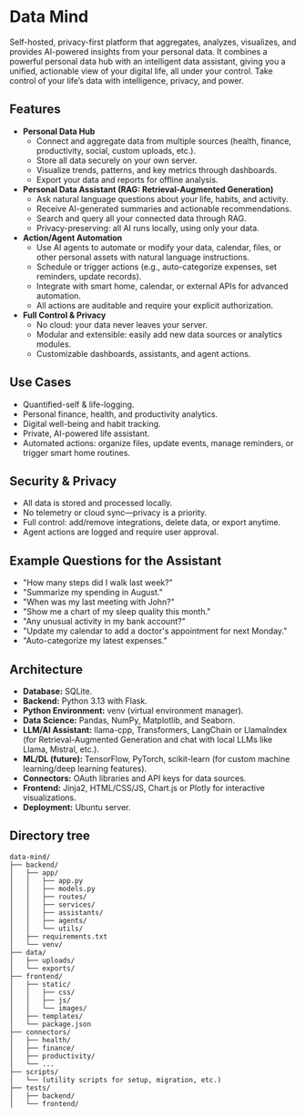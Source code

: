# Data Mind
Self-hosted, privacy-first platform that aggregates, analyzes, visualizes, and provides AI-powered insights from your personal data. It combines a powerful personal data hub with an intelligent data assistant, giving you a unified, actionable view of your digital life, all under your control. Take control of your life’s data with intelligence, privacy, and power.

## Features
- **Personal Data Hub**
  - Connect and aggregate data from multiple sources (health, finance, productivity, social, custom uploads, etc.).
  - Store all data securely on your own server.
  - Visualize trends, patterns, and key metrics through dashboards.
  - Export your data and reports for offline analysis.
- **Personal Data Assistant (RAG: Retrieval-Augmented Generation)**
  - Ask natural language questions about your life, habits, and activity.
  - Receive AI-generated summaries and actionable recommendations.
  - Search and query all your connected data through RAG.
  - Privacy-preserving: all AI runs locally, using only your data.
- **Action/Agent Automation**
  - Use AI agents to automate or modify your data, calendar, files, or other personal assets with natural language instructions.
  - Schedule or trigger actions (e.g., auto-categorize expenses, set reminders, update records).
  - Integrate with smart home, calendar, or external APIs for advanced automation.
  - All actions are auditable and require your explicit authorization.
- **Full Control & Privacy**
  - No cloud: your data never leaves your server.
  - Modular and extensible: easily add new data sources or analytics modules.
  - Customizable dashboards, assistants, and agent actions.

## Use Cases
- Quantified-self & life-logging.
- Personal finance, health, and productivity analytics.
- Digital well-being and habit tracking.
- Private, AI-powered life assistant.
- Automated actions: organize files, update events, manage reminders, or trigger smart home routines.

## Security & Privacy
- All data is stored and processed locally.
- No telemetry or cloud sync—privacy is a priority.
- Full control: add/remove integrations, delete data, or export anytime.
- Agent actions are logged and require user approval.

## Example Questions for the Assistant
- "How many steps did I walk last week?"
- "Summarize my spending in August."
- "When was my last meeting with John?"
- "Show me a chart of my sleep quality this month."
- "Any unusual activity in my bank account?"
- "Update my calendar to add a doctor's appointment for next Monday."
- "Auto-categorize my latest expenses."

## Architecture
- **Database:** SQLite.
- **Backend:** Python 3.13 with Flask.
- **Python Environment:** venv (virtual environment manager).
- **Data Science:** Pandas, NumPy, Matplotlib, and Seaborn.
- **LLM/AI Assistant:** llama-cpp, Transformers, LangChain or LlamaIndex (for Retrieval-Augmented Generation and chat with local LLMs like Llama, Mistral, etc.).
- **ML/DL (future):** TensorFlow, PyTorch, scikit-learn (for custom machine learning/deep learning features).
- **Connectors:** OAuth libraries and API keys for data sources.
- **Frontend:** Jinja2, HTML/CSS/JS, Chart.js or Plotly for interactive visualizations.
- **Deployment:** Ubuntu server.

## Directory tree
```
data-mind/
├── backend/
│   ├── app/
│   │   ├── app.py
│   │   ├── models.py
│   │   ├── routes/
│   │   ├── services/
│   │   ├── assistants/
│   │   ├── agents/
│   │   └── utils/
│   ├── requirements.txt
│   └── venv/
├── data/
│   ├── uploads/
│   └── exports/
├── frontend/
│   ├── static/
│   │   ├── css/
│   │   ├── js/
│   │   └── images/
│   ├── templates/
│   └── package.json
├── connectors/
│   ├── health/
│   ├── finance/
│   ├── productivity/
│   └── ...
├── scripts/
│   └── (utility scripts for setup, migration, etc.)
├── tests/
│   ├── backend/
│   └── frontend/
```
